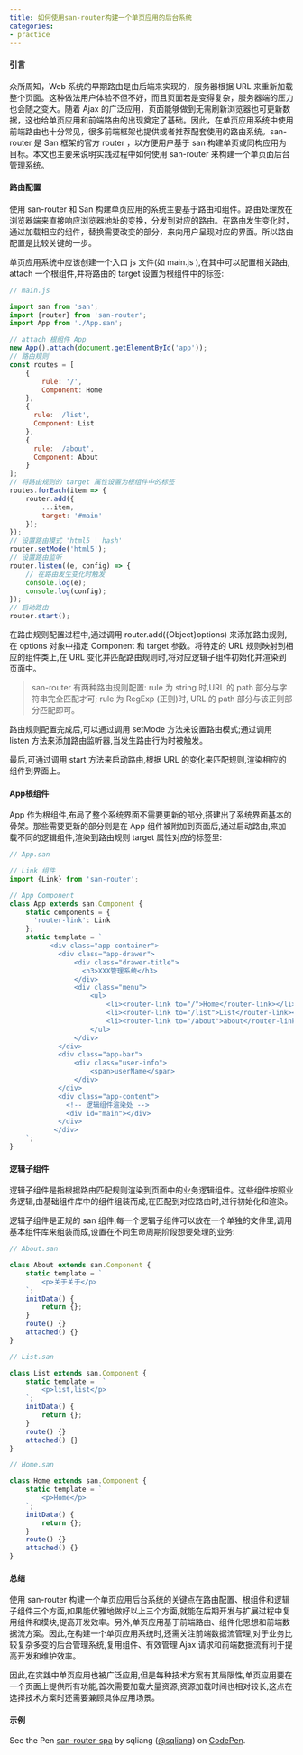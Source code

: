 ```yaml
---
title: 如何使用san-router构建一个单页应用的后台系统
categories:
- practice
---
```


#### 引言

众所周知，Web 系统的早期路由是由后端来实现的，服务器根据 URL 来重新加载整个页面。这种做法用户体验不但不好，而且页面若是变得复杂，服务器端的压力也会随之变大。随着 Ajax 的广泛应用，页面能够做到无需刷新浏览器也可更新数据，这也给单页应用和前端路由的出现奠定了基础。因此，在单页应用系统中使用前端路由也十分常见，很多前端框架也提供或者推荐配套使用的路由系统。san-router 是 San 框架的官方 router ，以方便用户基于 san 构建单页或同构应用为目标。本文也主要来说明实践过程中如何使用 san-router 来构建一个单页面后台管理系统。


#### 路由配置
使用 san-router 和 San 构建单页应用的系统主要基于路由和组件。路由处理放在浏览器端来直接响应浏览器地址的变换，分发到对应的路由。在路由发生变化时，通过加载相应的组件，替换需要改变的部分，来向用户呈现对应的界面。所以路由配置是比较关键的一步。

单页应用系统中应该创建一个入口 js 文件(如 main.js ),在其中可以配置相关路由, attach 一个根组件,并将路由的 target 设置为根组件中的标签:

```javascript
// main.js

import san from 'san';
import {router} from 'san-router';
import App from './App.san';

// attach 根组件 App
new App().attach(document.getElementById('app'));
// 路由规则
const routes = [
    {
        rule: '/',
        Component: Home
    },
    {
      rule: '/list',
      Component: List
    },
    {
      rule: '/about',
      Component: About
    }
];
// 将路由规则的 target 属性设置为根组件中的标签
routes.forEach(item => {
    router.add({
        ...item,
        target: '#main'
    });
});
// 设置路由模式 'html5 | hash'
router.setMode('html5');
// 设置路由监听
router.listen((e, config) => {
    // 在路由发生变化时触发
    console.log(e);
    console.log(config);
});
// 启动路由
router.start();

```


在路由规则配置过程中,通过调用 router.add({Object}options) 来添加路由规则,在 options 对象中指定 Component 和 target 参数。将特定的 URL 规则映射到相应的组件类上,在 URL 变化并匹配路由规则时,将对应逻辑子组件初始化并渲染到页面中。

> san-router 有两种路由规则配置:
> rule 为 string 时,URL 的 path 部分与字符串完全匹配才可;
> rule 为 RegExp (正则)时, URL 的 path 部分与该正则部分匹配即可。

路由规则配置完成后,可以通过调用 setMode 方法来设置路由模式;通过调用 listen 方法来添加路由监听器,当发生路由行为时被触发。

最后,可通过调用 start 方法来启动路由,根据 URL 的变化来匹配规则,渲染相应的组件到界面上。


#### App根组件

App 作为根组件,布局了整个系统界面不需要更新的部分,搭建出了系统界面基本的骨架。那些需要更新的部分则是在 App 组件被附加到页面后,通过启动路由,来加载不同的逻辑组件,渲染到路由规则 target 属性对应的标签里:


```javascript
// App.san

// Link 组件
import {Link} from 'san-router';

// App Component
class App extends san.Component {
    static components = {
      'router-link': Link
    };
    static template = `
          <div class="app-container">
            <div class="app-drawer">
                <div class="drawer-title">
                  <h3>XXX管理系统</h3>
                </div>
                <div class="menu">
                    <ul>
                        <li><router-link to="/">Home</router-link></li>
                        <li><router-link to="/list">List</router-link></li>
                        <li><router-link to="/about">about</router-link></li>
                    </ul>
                </div>
            </div>
            <div class="app-bar">
                <div class="user-info">
                    <span>userName</span>
                </div>
            </div>
            <div class="app-content">
              <!-- 逻辑组件渲染处 -->
              <div id="main"></div>
            </div>
           </div>
    `;
}
```


#### 逻辑子组件

逻辑子组件是指根据路由匹配规则渲染到页面中的业务逻辑组件。这些组件按照业务逻辑,由基础组件库中的组件组装而成,在匹配到对应路由时,进行初始化和渲染。

逻辑子组件是正规的 san 组件,每一个逻辑子组件可以放在一个单独的文件里,调用基本组件库来组装而成,设置在不同生命周期阶段想要处理的业务:

```javascript
// About.san

class About extends san.Component {
    static template = `
        <p>关于关于</p>
    `;
    initData() {
        return {};
    }
    route() {}
    attached() {}
}

// List.san

class List extends san.Component {
    static template =  `
        <p>list,list</p>
    `;
    initData() {
        return {};
    }
    route() {}
    attached() {}
}

// Home.san

class Home extends san.Component {
    static template = `
        <p>Home</p>
    `;
    initData() {
        return {};
    }
    route() {}
    attached() {}
}
```


#### 总结

使用 san-router 构建一个单页应用后台系统的关键点在路由配置、根组件和逻辑子组件三个方面,如果能优雅地做好以上三个方面,就能在后期开发与扩展过程中复用组件和模块,提高开发效率。另外,单页应用基于前端路由、组件化思想和前端数据流方案。因此,在构建一个单页应用系统时,还需关注前端数据流管理,对于业务比较复杂多变的后台管理系统,复用组件、有效管理 Ajax 请求和前端数据流有利于提高开发和维护效率。

因此,在实践中单页应用也被广泛应用,但是每种技术方案有其局限性,单页应用要在一个页面上提供所有功能,首次需要加载大量资源,资源加载时间也相对较长,这点在选择技术方案时还需要兼顾具体应用场景。

#### 示例

<p data-height="265" data-theme-id="0" data-slug-hash="VzQeZm" data-default-tab="js,result" data-user="sqliang" data-embed-version="2" data-pen-title="san-router-spa" class="codepen">See the Pen <a href="https://codepen.io/sqliang/pen/VzQeZm/">san-router-spa</a> by sqliang (<a href="https://codepen.io/sqliang">@sqliang</a>) on <a href="https://codepen.io">CodePen</a>.</p>
<script async src="https://production-assets.codepen.io/assets/embed/ei.js"></script>

